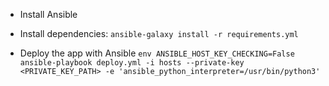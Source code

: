 - Install Ansible
- Install dependencies: `ansible-galaxy install -r requirements.yml`

- Deploy the app with Ansible `env ANSIBLE_HOST_KEY_CHECKING=False ansible-playbook deploy.yml -i hosts --private-key <PRIVATE_KEY_PATH> -e 'ansible_python_interpreter=/usr/bin/python3'`
